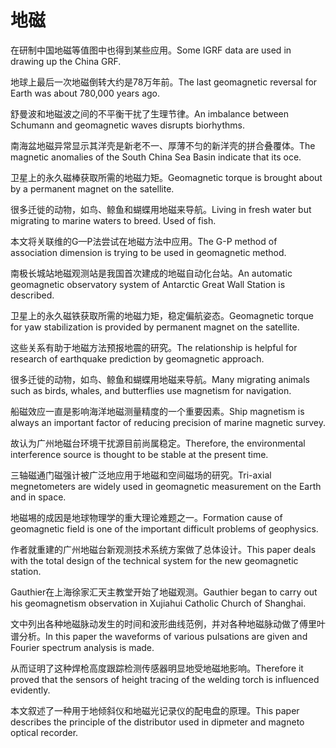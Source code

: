 # 地磁

<p><span class="chinese">在研制中国地磁等值图中也得到某些应用。</span><span class="english">Some IGRF data are used in drawing up the China GRF.</span></p>

<p><span class="chinese">地球上最后一次地磁倒转大约是78万年前。</span><span class="english">The last geomagnetic reversal for Earth was about 780,000 years ago.</span></p>

<p><span class="chinese">舒曼波和地磁波之间的不平衡干扰了生理节律。</span><span class="english">An imbalance between Schumann and geomagnetic waves disrupts biorhythms.</span></p>

<p><span class="chinese">南海盆地磁异常显示其洋壳是新老不一、厚薄不匀的新洋壳的拼合叠覆体。</span><span class="english">The magnetic anomalies of the South China Sea Basin indicate that its oce.</span></p>

<p><span class="chinese">卫星上的永久磁棒获取所需的地磁力矩。</span><span class="english">Geomagnetic torque is brought about by a permanent magnet on the satellite.</span></p>

<p><span class="chinese">很多迁徙的动物，如鸟、鲸鱼和蝴蝶用地磁来导航。</span><span class="english">Living in fresh water but migrating to marine waters to breed. Used of fish.</span></p>

<p><span class="chinese">本文将关联维的G—P法尝试在地磁方法中应用。</span><span class="english">The G-P method of association dimension is trying to be used in geomagnetic method.</span></p>

<p><span class="chinese">南极长城站地磁观测站是我国首次建成的地磁自动化台站。</span><span class="english">An automatic geomagnetic observatory system of Antarctic Great Wall Station is described.</span></p>

<p><span class="chinese">卫星上的永久磁铁获取所需的地磁力矩，稳定偏航姿态。</span><span class="english">Geomagnetic torque for yaw stabilization is provided by permanent magnet on the satellite.</span></p>

<p><span class="chinese">这些关系有助于地磁方法预报地震的研究。</span><span class="english">The relationship is helpful for research of earthquake prediction by geomagnetic approach.</span></p>

<p><span class="chinese">很多迁徙的动物，如鸟、鲸鱼和蝴蝶用地磁来导航。</span><span class="english">Many migrating animals such as birds, whales, and butterflies use magnetism for navigation.</span></p>

<p><span class="chinese">船磁效应一直是影响海洋地磁测量精度的一个重要因素。</span><span class="english">Ship magnetism is always an important factor of reducing precision of marine magnetic survey.</span></p>

<p><span class="chinese">故认为广州地磁台环境干扰源目前尚属稳定。</span><span class="english">Therefore, the environmental interference source is thought to be stable at the present time.</span></p>

<p><span class="chinese">三轴磁通门磁强计被广泛地应用于地磁和空间磁场的研究。</span><span class="english">Tri-axial megnetometers are widely used in geomagnetic measurement on the Earth and in space.</span></p>

<p><span class="chinese">地磁埸的成因是地球物理学的重大理论难题之一。</span><span class="english">Formation cause of geomagnetic field is one of the important difficult problems of geophysics.</span></p>

<p><span class="chinese">作者就重建的广州地磁台新观测技术系统方案做了总体设计。</span><span class="english">This paper deals with the total design of the technical system for the new geomagnetic station.</span></p>

<p><span class="chinese">Gauthier在上海徐家汇天主教堂开始了地磁观测。</span><span class="english">Gauthier began to carry out his geomagnetism observation in Xujiahui Catholic Church of Shanghai.</span></p>

<p><span class="chinese">文中列出各种地磁脉动发生的时间和波形曲线范例，并对各种地磁脉动做了傅里叶谱分析。</span><span class="english">In this paper the waveforms of various pulsations are given and Fourier spectrum analysis is made.</span></p>

<p><span class="chinese">从而证明了这种焊枪高度跟踪检测传感器明显地受地磁地影响。</span><span class="english">Therefore it proved that the sensors of height tracing of the welding torch is influenced evidently.</span></p>

<p><span class="chinese">本文叙述了一种用于地倾斜仪和地磁光记录仪的配电盘的原理。</span><span class="english">This paper describes the principle of the distributor used in dipmeter and magneto optical recorder.</span></p>


